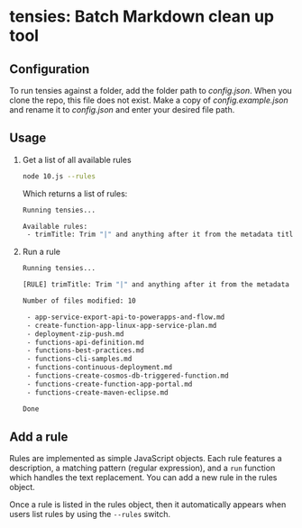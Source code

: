 # tensies: Batch Markdown clean up tool

## Configuration

To run tensies against a folder, add the folder path to *config.json*. When you clone the repo, this file does not exist. Make a copy of *config.example.json* and rename it to *config.json* and enter your desired file path.

## Usage

1. Get a list of all available rules

    ```bash
    node 10.js --rules    
    ```

    Which returns a list of rules:

    ```bash
    Running tensies...

    Available rules:
     - trimTitle: Trim "|" and anything after it from the metadata title
    ```

2. Run a rule

    ```bash
    Running tensies...
    
    [RULE] trimTitle: Trim "|" and anything after it from the metadata title
    
    Number of files modified: 10
    
     - app-service-export-api-to-powerapps-and-flow.md
     - create-function-app-linux-app-service-plan.md
     - deployment-zip-push.md
     - functions-api-definition.md
     - functions-best-practices.md
     - functions-cli-samples.md
     - functions-continuous-deployment.md
     - functions-create-cosmos-db-triggered-function.md
     - functions-create-function-app-portal.md
     - functions-create-maven-eclipse.md
    
    Done
    ```
## Add a rule

Rules are implemented as simple JavaScript objects. Each rule features a description, a matching pattern (regular expression), and a `run` function which handles the text replacement. You can add a new rule in the rules object.

Once a rule is listed in the rules object, then it automatically appears when users list rules by using the `--rules` switch.
